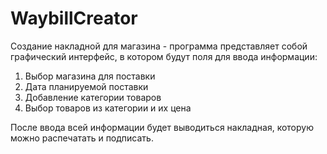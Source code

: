 # WaybillCreator
Создание накладной для магазина - программа представляет собой графический интерфейс, в котором будут поля для ввода информации:
1. Выбор магазина для поставки
2. Дата планируемой поставки
3. Добавление категории товаров
4. Выбор товаров из категории и их цена

После ввода всей информации будет выводиться накладная, которую можно распечатать и подписать.
